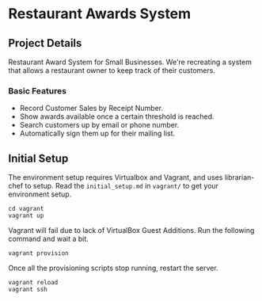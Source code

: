 # Restaurant Awards System

## Project Details
Restaurant Award System for Small Businesses. We're recreating a system that allows a restaurant owner to keep track of their customers. 

### Basic Features
- Record Customer Sales by Receipt Number.
- Show awards available once a certain threshold is reached.
- Search customers up by email or phone number.
- Automatically sign them up for their mailing list.

## Initial Setup

The environment setup requires Virtualbox and Vagrant, and uses librarian-chef to setup. Read the `initial_setup.md` in `vagrant/` to get your environment setup.

```
cd vagrant
vagrant up
```

Vagrant will fail due to lack of VirtualBox Guest Additions. Run the following command and wait a bit.

```
vagrant provision
```

Once all the provisioning scripts stop running, restart the server.

```
vagrant reload
vagrant ssh
```



